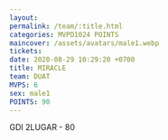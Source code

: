 ```yaml
---
layout: 
permalink: /team/:title.html
categories: MVPD1024 POINTS
maincover: /assets/avatars/male1.webp
tickets: 
date: 2020-08-29 10:29:20 +0700
title: MIRACLE
team: DUAT
MVPS: 6
sex: male1
POINTS: 90
---
```

GDI 2LUGAR - 80